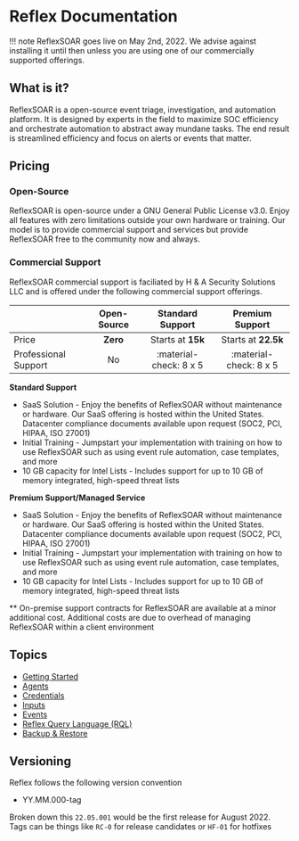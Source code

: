 # Reflex Documentation
!!! note
    ReflexSOAR goes live on May 2nd, 2022. We advise against installing it until then unless you are using one of our commercially supported offerings.

## What is it?
ReflexSOAR is a open-source event triage, investigation, and automation platform. It is designed by experts in the field to maximize SOC efficiency and orchestrate automation to abstract away mundane tasks. The end result is streamlined efficiency and focus on alerts or events that matter.

## Pricing
### Open-Source
ReflexSOAR is open-source under a GNU General Public License v3.0. Enjoy all features with zero limitations outside your own hardware or training. Our model is to provide commercial support and services but provide ReflexSOAR free to the community now and always.

### Commercial Support
ReflexSOAR commercial support is faciliated by H & A Security Solutions LLC and is offered under the following commercial support offerings.

|                      | Open-Source     |   Standard Support      | Premium Support            |
| :------------------- | :-------------: | :---------------------: | :------------------------: |
| Price                | **Zero**        | Starts at **15k**       | Starts at **22.5k**        |
| Professional Support | No              | :material-check: 8 x 5  | :material-check: 8 x 5     |

**Standard Support**

- SaaS Solution - Enjoy the benefits of ReflexSOAR without maintenance or hardware. Our SaaS offering is hosted within the United States. Datacenter compliance documents available upon request (SOC2, PCI, HIPAA, ISO 27001)
- Initial Training - Jumpstart your implementation with training on how to use ReflexSOAR such as using event rule automation, case templates, and more
- 10 GB capacity for Intel Lists - Includes support for up to 10 GB of memory integrated, high-speed threat lists

**Premium Support/Managed Service**

- SaaS Solution - Enjoy the benefits of ReflexSOAR without maintenance or hardware. Our SaaS offering is hosted within the United States. Datacenter compliance documents available upon request (SOC2, PCI, HIPAA, ISO 27001)
- Initial Training - Jumpstart your implementation with training on how to use ReflexSOAR such as using event rule automation, case templates, and more
- 10 GB capacity for Intel Lists - Includes support for up to 10 GB of memory integrated, high-speed threat lists

** On-premise support contracts for ReflexSOAR are available at a minor additional cost. Additional costs are due to overhead of managing ReflexSOAR within a client environment

## Topics

- [Getting Started](getting-started.md)
- [Agents](agents/index.md)
- [Credentials](credentials/index.md)
- [Inputs](inputs/index.md)
- [Events](events/index.md)
- [Reflex Query Language (RQL)](rql/index.md)
- [Backup & Restore](backup-and-restore.md)

## Versioning

Reflex follows the following version convention

- YY.MM.000-tag

Broken down this `22.05.001` would be the first release for August 2022.  Tags can be things like `RC-0` for release candidates or `HF-01` for hotfixes
